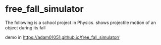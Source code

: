 # free_fall_simulator
The following is a school project in Physics. shows projectile motion of an object during its fall


demo in https://adam01051.github.io/free_fall_simulator/
